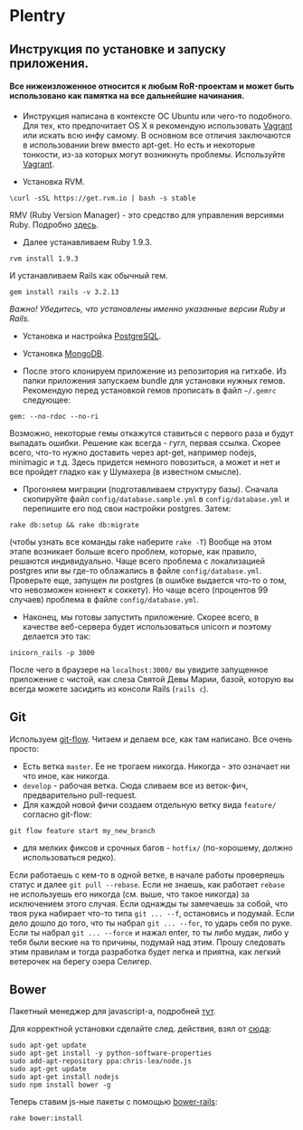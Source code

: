 # Plentry

## Инструкция по установке и запуску приложения.

#### Все нижеизложенное относится к любым RoR-проектам и может быть использовано как памятка на все дальнейшие начинания.

* Инструкция написана в контексте ОС Ubuntu или чего-то подобного. Для тех, кто предпочитает OS X я рекомендую использовать [Vagrant](http://www.vagrantup.com/) или искать всю инфу самому. В основном все отличия заключаются в использовании brew вместо apt-get. Но есть и некоторые тонкости, из-за которых могут возникнуть проблемы. Используйте [Vagrant](http://www.vagrantup.com/).

* Установка RVM.
```
\curl -sSL https://get.rvm.io | bash -s stable
```
RMV (Ruby Version Manager) - это средство для управления версиями Ruby. Подробно [здесь](http://habrahabr.ru/post/120504/).

* Далее устанавливаем Ruby 1.9.3.
```
rvm install 1.9.3
```
И устанавливаем Rails как обычный гем.
```
gem install rails -v 3.2.13
```
*Важно! Убедитесь, что установлены именно указанные версии Ruby и Rails.*

* Установка и настройка [PostgreSQL](http://hexvolt.blogspot.ru/2012/11/postgresql-91-ubuntu-1204.html).

* Установка [MongoDB](http://docs.mongodb.org/manual/tutorial/install-mongodb-on-ubuntu/).

* После этого клонируем приложение из репозитория на гитхабе. Из папки приложения запускаем bundle для установки нужных гемов.
Рекомендую перед установкой гемов прописать в файл `~/.gemrc` следующее:
```
gem: --no-rdoc --no-ri
```
Возможно, некоторые гемы откажутся ставиться с первого раза и будут выпадать ошибки. Решение как всегда - гугл, первая ссылка. Скорее всего, что-то нужно доставить через apt-get, например nodejs, minimagic и т.д. Здесь придется немного повозиться, а может и нет и все пройдет гладко как у Шумахера (в известном смысле).

* Прогоняем миграции (подготавливаем структуру базы). Сначала скопируйте файл `config/database.sample.yml` в `config/database.yml` и перепишите его под свои настройки postgres. Затем:
```
rake db:setup && rake db:migrate
```
(чтобы узнать все команды rake наберите `rake -T`)
Вообще на этом этапе возникает больше всего проблем, которые, как правило, решаются индивидуально. Чаще всего проблема с локализацией postgres или вы где-то облажались в файле `config/database.yml`. Проверьте еще, запущен ли postgres (в ошибке выдается что-то о том, что невозможен коннект к соккету). Но чаще всего (процентов 99 случаев) проблема в файле `config/database.yml`.

* Наконец, мы готовы запустить приложение. Скорее всего, в качестве веб-сервера будет использоваться unicorn и поэтому делается это так:
```
inicorn_rails -p 3000
```
После чего в браузере на `localhost:3000/` вы увидите запущенное приложение с чистой, как слеза Святой Девы Марии, базой, которую вы всегда можете засидить из консоли Rails (`rails c`).

## Git

Используем [git-flow](http://habrahabr.ru/post/147260/). Читаем и делаем все, как там написано. Все очень просто:
* Есть ветка `master`. Ее не трогаем никогда. Никогда - это означает ни что иное, как никогда.
* `develop` - рабочая ветка. Сюда сливаем все из веток-фич, предварительно pull-request.
* Для каждой новой фичи создаем отдельную ветку вида `feature/` согласно git-flow:
```
git flow feature start my_new_branch
```
* для мелких фиксов и срочных багов - `hotfix/` (по-хорошему, должно использоваться редко).

Если работаешь с кем-то в одной ветке, в начале работы проверяешь статус и далее `git pull --rebase`. Если не знаешь, как работает `rebase` не используешь его никогда (см. выше, что такое никогда) за исключением этого случая.
Если однажды ты замечаешь за собой, что твоя рука набирает что-то типа `git ... --f`, остановись и подумай. Если дело дошло до того, что ты набрал `git ... --for`, то ударь себя по руке. Если ты набрал `git ... --force` и нажал enter, то ты либо мудак, либо у тебя были веские на то причины, подумай над этим.
Прошу следовать этим правилам и тогда разработка будет легка и приятна, как легкий ветерочек на берегу озера Селигер.

## Bower

Пакетный менеджер для javascript-а, подробней [тут](http://bower.io/).

Для корректной установки сделайте след. действия, взял от [сюда](http://stackoverflow.com/questions/12913141/installing-from-npm-fails):
```
sudo apt-get update
sudo apt-get install -y python-software-properties
sudo add-apt-repository ppa:chris-lea/node.js
sudo apt-get update
sudo apt-get install nodejs
sudo npm install bower -g
```

Теперь ставим js-ные пакеты с помощью [bower-rails](https://github.com/42dev/bower-rails):
```
rake bower:install
```